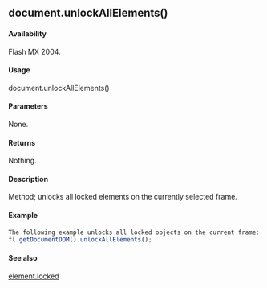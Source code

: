 ## document.unlockAllElements()

#### Availability

Flash MX 2004.

#### Usage

document.unlockAllElements()

#### Parameters

None.

#### Returns

Nothing.

#### Description

Method; unlocks all locked elements on the currently selected frame.

#### Example

```javascript
The following example unlocks all locked objects on the current frame:
fl.getDocumentDOM().unlockAllElements();

```
#### See also

[element.locked](#!AdobeDocs/developers-animatesdk-docs/test/Element_object/element9.md)
